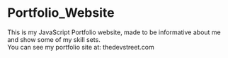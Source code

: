 # Portfolio_Website
This is my JavaScript Portfolio website, made to be informative about me and show some of my skill sets.<br> 
You can see my portfolio site at: thedevstreet.com
